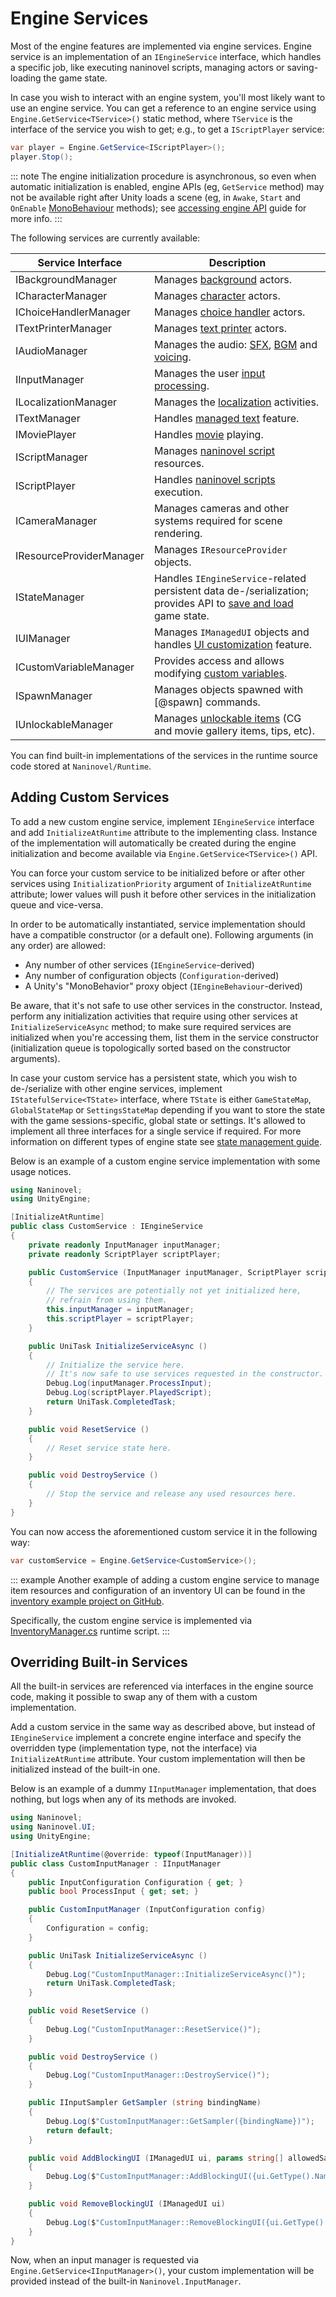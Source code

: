# Engine Services

Most of the engine features are implemented via engine services. Engine service is an implementation of an `IEngineService` interface, which handles a specific job, like executing naninovel scripts, managing actors or saving-loading the game state.

In case you wish to interact with an engine system, you'll most likely want to use an engine service. You can get a reference to an engine service using `Engine.GetService<TService>()` static method, where `TService` is the interface of the service you wish to get; e.g., to get a `IScriptPlayer` service:

```csharp
var player = Engine.GetService<IScriptPlayer>();
player.Stop();
```

::: note
The engine initialization procedure is asynchronous, so even when automatic initialization is enabled, engine APIs (eg, `GetService` method) may not be available right after Unity loads a scene (eg, in `Awake`, `Start` and `OnEnable` [MonoBehaviour](https://docs.unity3d.com/ScriptReference/MonoBehaviour.html) methods); see [accessing engine API](/guide/integration-options.md#accessing-engine-api) guide for more info.
:::

The following services are currently available:

Service Interface | Description
--- | ---
IBackgroundManager | Manages [background](/guide/backgrounds.md) actors.
ICharacterManager | Manages [character](/guide/characters.md) actors.
IChoiceHandlerManager | Manages [choice handler](/guide/choices.md) actors.
ITextPrinterManager | Manages [text printer](/guide/text-printers.md) actors.
IAudioManager | Manages the audio: [SFX](/guide/audio.md#sound-effects), [BGM](/guide/audio.md#background-music) and [voicing](/guide/voicing.md).
IInputManager | Manages the user [input processing](/guide/input-processing.md).
ILocalizationManager| Manages the [localization](/guide/localization.md) activities.
ITextManager | Handles [managed text](/guide/managed-text.md) feature.
IMoviePlayer | Handles [movie](/guide/movies.md) playing.
IScriptManager | Manages [naninovel script](/guide/naninovel-scripts.md) resources.
IScriptPlayer | Handles [naninovel scripts](/guide/naninovel-scripts.md) execution.
ICameraManager | Manages cameras and other systems required for scene rendering.
IResourceProviderManager | Manages `IResourceProvider` objects.
IStateManager | Handles `IEngineService`-related persistent data de-/serialization; provides API to [save and load](/guide/save-load-system.md) game state.
IUIManager | Manages `IManagedUI` objects and handles [UI customization](/guide/user-interface.md#ui-customization) feature.
ICustomVariableManager | Provides access and allows modifying [custom variables](/guide/custom-variables.md). 
ISpawnManager | Manages objects spawned with [@spawn] commands.
IUnlockableManager | Manages [unlockable items](/guide/unlockable-items.md) (CG and movie gallery items, tips, etc).

You can find built-in implementations of the services in the runtime source code stored at `Naninovel/Runtime`.

## Adding Custom Services

To add a new custom engine service, implement `IEngineService` interface and add `InitializeAtRuntime` attribute to the implementing class. Instance of the implementation will automatically be created during the engine initialization and become available via `Engine.GetService<TService>()` API.

You can force your custom service to be initialized before or after other services using `InitializationPriority` argument of `InitializeAtRuntime` attribute; lower values will push it before other services in the initialization queue and vice-versa.

In order to be automatically instantiated, service implementation should have a compatible constructor (or a default one). Following arguments (in any order) are allowed:
 
- Any number of other services (`IEngineService`-derived)
- Any number of configuration objects (`Configuration`-derived)
- A Unity's "MonoBehavior" proxy object (`IEngineBehaviour`-derived)

Be aware, that it's not safe to use other services in the constructor. Instead, perform any initialization activities that require using other services at `InitializeServiceAsync` method; to make sure required services are initialized when you're accessing them, list them in the service constructor (initialization queue is topologically sorted based on the constructor arguments).

In case your custom service has a persistent state, which you wish to de-/serialize with other engine services, implement `IStatefulService<TState>` interface, where `TState` is either `GameStateMap`, `GlobalStateMap` or `SettingsStateMap` depending if you want to store the state with the game sessions-specific, global state or settings. It's allowed to implement all three interfaces for a single service if required. For more information on different types of engine state see [state management guide](/guide/state-management.md).

Below is an example of a custom engine service implementation with some usage notices.

```csharp
using Naninovel;
using UnityEngine;

[InitializeAtRuntime]
public class CustomService : IEngineService
{
    private readonly InputManager inputManager;
    private readonly ScriptPlayer scriptPlayer;

    public CustomService (InputManager inputManager, ScriptPlayer scriptPlayer)
    {
        // The services are potentially not yet initialized here, 
        // refrain from using them.
        this.inputManager = inputManager;
        this.scriptPlayer = scriptPlayer;
    }

    public UniTask InitializeServiceAsync ()
    {
    	// Initialize the service here.
        // It's now safe to use services requested in the constructor.
        Debug.Log(inputManager.ProcessInput);
        Debug.Log(scriptPlayer.PlayedScript);
        return UniTask.CompletedTask;
    }

    public void ResetService ()
    {
        // Reset service state here.
    }

    public void DestroyService ()
    {
        // Stop the service and release any used resources here.
    }
}
```

You can now access the aforementioned custom service it in the following way:

```csharp
var customService = Engine.GetService<CustomService>();
```

::: example
Another example of adding a custom engine service to manage item resources and configuration of an inventory UI can be found in the [inventory example project on GitHub](https://github.com/Naninovel/Inventory).

Specifically, the custom engine service is implemented via [InventoryManager.cs](https://github.com/Naninovel/Inventory/blob/master/Assets/NaninovelInventory/Runtime/InventoryManager.cs) runtime script.
:::

## Overriding Built-in Services

All the built-in services are referenced via interfaces in the engine source code, making it possible to swap any of them with a custom implementation.

Add a custom service in the same way as described above, but instead of `IEngineService` implement a concrete engine interface and specify the overridden type (implementation type, not the interface) via `InitializeAtRuntime` attribute. Your custom implementation will then be initialized instead of the built-in one.

Below is an example of a dummy `IInputManager` implementation, that does nothing, but logs when any of its methods are invoked.

```csharp
using Naninovel;
using Naninovel.UI;
using UnityEngine;

[InitializeAtRuntime(@override: typeof(InputManager))]
public class CustomInputManager : IInputManager
{
    public InputConfiguration Configuration { get; }
    public bool ProcessInput { get; set; }

    public CustomInputManager (InputConfiguration config)
    {
        Configuration = config;
    }

    public UniTask InitializeServiceAsync ()
    {
        Debug.Log("CustomInputManager::InitializeServiceAsync()");
        return UniTask.CompletedTask;
    }

    public void ResetService ()
    {
        Debug.Log("CustomInputManager::ResetService()");
    }

    public void DestroyService ()
    {
        Debug.Log("CustomInputManager::DestroyService()");
    }

    public IInputSampler GetSampler (string bindingName)
    {
        Debug.Log($"CustomInputManager::GetSampler({bindingName})");
        return default;
    }

    public void AddBlockingUI (IManagedUI ui, params string[] allowedSamplers)
    {
        Debug.Log($"CustomInputManager::AddBlockingUI({ui.GetType().Name})");
    }

    public void RemoveBlockingUI (IManagedUI ui)
    {
        Debug.Log($"CustomInputManager::RemoveBlockingUI({ui.GetType().Name})");
    }
}
```
Now, when an input manager is requested via `Engine.GetService<IInputManager>()`, your custom implementation will be provided instead of the built-in `Naninovel.InputManager`.
